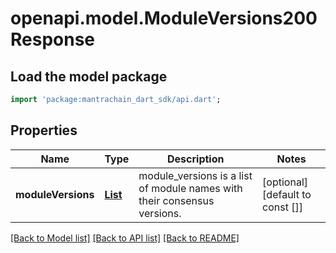 # openapi.model.ModuleVersions200Response

## Load the model package
```dart
import 'package:mantrachain_dart_sdk/api.dart';
```

## Properties
Name | Type | Description | Notes
------------ | ------------- | ------------- | -------------
**moduleVersions** | [**List<ModuleVersions200ResponseModuleVersionsInner>**](ModuleVersions200ResponseModuleVersionsInner.md) | module_versions is a list of module names with their consensus versions. | [optional] [default to const []]

[[Back to Model list]](../README.md#documentation-for-models) [[Back to API list]](../README.md#documentation-for-api-endpoints) [[Back to README]](../README.md)


